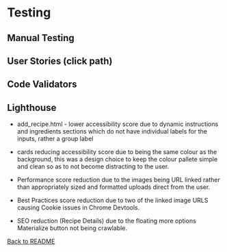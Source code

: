 # Testing

## Manual Testing

## User Stories (click path)

## Code Validators

## Lighthouse

- add_recipe.html - lower accessibility score due to dynamic instructions and ingredients sections which do not have individual labels for the inputs, rather a group label

- cards reducing accessibility score due to being the same colour as the background, this was a design choice to keep the colour pallete simple and clean so as to not become distracting to the user.

- Performance score reduction due to the images being URL linked rather than appropriately sized and formatted uploads direct from the user.

- Best Practices score reduction due to two of the linked image URLS causing Cookie issues in Chrome Devtools.

- SEO reduction (Recipe Details) due to the floating more options Materialize button not being crawlable.

[Back to README](README.md)